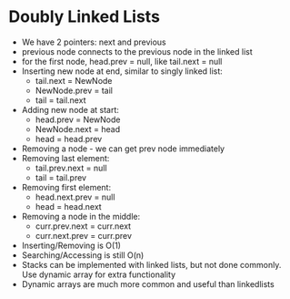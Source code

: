 # Doubly Linked Lists

- We have 2 pointers: next and previous
- previous node connects to the previous node in the linked list
- for the first node, head.prev = null, like tail.next = null
- Inserting new node at end, similar to singly linked list:
  - tail.next = NewNode
  - NewNode.prev = tail
  - tail = tail.next
- Adding new node at start:
  - head.prev = NewNode
  - NewNode.next = head
  - head = head.prev
- Removing a node - we can get prev node immediately
- Removing last element:
  - tail.prev.next = null
  - tail = tail.prev
- Removing first element:
  - head.next.prev = null
  - head = head.next
- Removing a node in the middle:
  - curr.prev.next = curr.next
  - curr.next.prev = curr.prev
- Inserting/Removing is O(1)
- Searching/Accessing is still O(n)
- Stacks can be implemented with linked lists, but not done commonly. Use dynamic array for extra functionality
- Dynamic arrays are much more common and useful than linkedlists